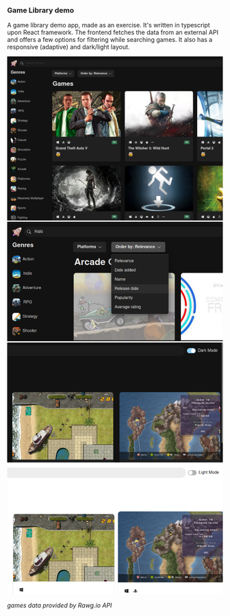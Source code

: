 ### Game Library demo

A game library demo app, made as an exercise. It's written in typescript upon React framework. 
The frontend fetches the data from an external API and offers a few options for filtering while searching games. It also has a responsive (adaptive) and dark/light layout.

![1st screenshot](./screenshots/1.png) ![2nd screenshot](./screenshots/2.png)
![3rdD screenshot](./screenshots/3a.png)
![3rdL screenshot](./screenshots/3b.png)

*games data provided by Rawg.io API*
